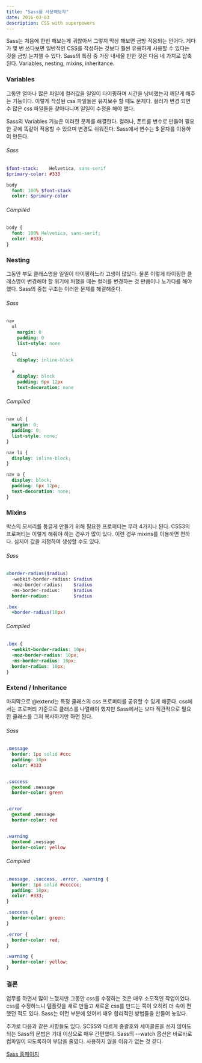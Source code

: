 ```yaml
---
title: "Sass를 사용해보자"
date: 2016-03-03
description: CSS with superpowers
---
```


Sass는 처음에 한번 해보는게 귀찮아서 그렇지 막상 해보면 금방 적응되는 언어다. 게다가 몇 번 쓰다보면 일반적인 CSS를 작성하는 것보다 훨씬 유용하게 사용할 수 있다는 것을 금방 눈치챌 수 있다. Sass의 특징 중 가장 내세울 만한 것은 다음 네 가지로 압축된다. Variables, nesting, mixins, inheritance. 

### Variables

그동안 얼마나 많은 파일에 컬러값을 일일이 타이핑하며 시간을 낭비했는지 깨닫게 해주는 기능이다. 이렇게 작성된 css 파일들은 유지보수 할 때도 문제다. 컬러가 변경 되면 수 많은 css 파일들을 찾아다니며 일일이 수정을 해야 했다. 

Sass의 Variables 기능은 이러한 문제를 해결한다. 컬러나, 폰트를 변수로 만들어 필요한 곳에 똑같이 적용할 수 있으며 변경도 쉬워진다. Sass에서 변수는 $ 문자를 이용하여 만든다.

###### Sass

```sass
$font-stack:    Helvetica, sans-serif
$primary-color: #333

body
  font: 100% $font-stack
  color: $primary-color
```

###### Compiled

```css
body {
  font: 100% Helvetica, sans-serif;
  color: #333;
}
```

### Nesting

그동안 부모 클래스명을 일일이 타이핑하느라 고생이 많았다. 물론 이렇게 타이핑한 클래스명이 변경해야 할 위기에 처했을 때는 컬러를 변경하는 것 만큼이나 노가다를 해야했다. Sass의 중첩 구조는 이러한 문제를 해결해준다. 

###### Sass

```sass
nav
  ul
    margin: 0
    padding: 0
    list-style: none

  li
    display: inline-block

  a
    display: block
    padding: 6px 12px
    text-decoration: none
```

###### Compiled

```css
nav ul {
  margin: 0;
  padding: 0;
  list-style: none;
}

nav li {
  display: inline-block;
}

nav a {
  display: block;
  padding: 6px 12px;
  text-decoration: none;
}
```
### Mixins

박스의 모서리를 둥글게 만들기 위해 필요한 프로퍼티는 무려 4가지나 된다. CSS3의 프로퍼티는 이렇게 해줘야 하는 경우가 많이 있다. 이런 경우 mixins를 이용하면 편하다. 심지어 값을 지정하여 생성할 수도 있다.

###### Sass

```sass
=border-radius($radius)
  -webkit-border-radius: $radius
  -moz-border-radius:    $radius
  -ms-border-radius:     $radius
  border-radius:         $radius

.box
  +border-radius(10px)
```

###### Compiled

```css
.box {
  -webkit-border-radius: 10px;
  -moz-border-radius: 10px;
  -ms-border-radius: 10px;
  border-radius: 10px;
}
```

### Extend / Inheritance

마지막으로 @extend는 특정 클래스의 css 프로퍼티를 공유할 수 있게 해준다. css에서는 프로퍼티 기준으로 클래스를 나열해야 했지만 Sass에서는 보다 직관적으로 필요한 클래스를 그저 복사하기만 하면 된다.

###### Sass

```sass
.message
  border: 1px solid #ccc
  padding: 10px
  color: #333


.success
  @extend .message
  border-color: green


.error
  @extend .message
  border-color: red


.warning
  @extend .message
  border-color: yellow
```

###### Compiled

```css
.message, .success, .error, .warning {
  border: 1px solid #cccccc;
  padding: 10px;
  color: #333;
}

.success {
  border-color: green;
}

.error {
  border-color: red;
}

.warning {
  border-color: yellow;
}
```

### 결론 

업무를 하면서 많이 느꼈지만 그동안 css를 수정하는 것은 매우 소모적인 작업이었다. css를 수정하느니 템플릿을 새로 만들고 새로운 css를 만드는 쪽이 오히려 더 속이 편했던 적도 있다. Sass는 이런 부분에 있어서 매우 합리적인 방법들을 만들어 놓았다. 

추가로 다음과 같은 사항들도 있다. SCSS와 다르게 중괄호와 세미콜론을 쓰지 않아도 되는 Sass의 문법은 기대 이상으로 매우 간편했다. Sass의 --watch 옵션은 바로바로 컴파일이 되도록하여 부담을 줄였다. 사용하지 않을 이유가 없는 것 같다. 

[Sass 홈페이지][Sass 홈페이지]

[Sass 홈페이지]: http://sass-lang.com

